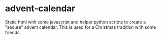 # advent-calendar

Static html with some javascript and helper python scripts to create a "secure" advent calendar.
This is used for a Christmas tradition with some friends.

